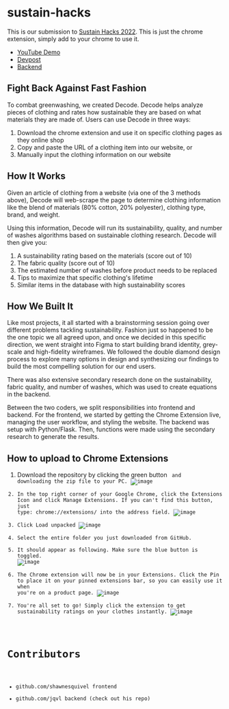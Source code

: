 # sustain-hacks
This is our submission to [Sustain Hacks 2022](https://organize.mlh.io/participants/events/8826-sustainhacks). This is just the chrome extension, simply add to your chrome to use it.

- [YouTube Demo](https://www.youtube.com/watch?v=ZcLToAFm-wI)
- [Devpost](https://devpost.com/software/decode-z8ecsg)
- [Backend](https://github.com/jsqvl/sustain-hacks-backend)

## Fight Back Against Fast Fashion

To combat greenwashing, we created Decode. Decode helps analyze pieces of clothing and rates how sustainable they are based on what materials they are made of. Users can use Decode in three ways:

1. Download the chrome extension and use it on specific clothing pages as they online shop
2. Copy and paste the URL of a clothing item into our website, or
3. Manually input the clothing information on our website


## How It Works
Given an article of clothing from a website (via one of the 3 methods above), Decode will web-scrape the page to determine clothing information like the blend of materials (80% cotton, 20% polyester), clothing type, brand, and weight.

Using this information, Decode will run its sustainability, quality, and number of washes algorithms based on sustainable clothing research. Decode will then give you:
1. A sustainability rating based on the materials (score out of 10)
2. The fabric quality (score out of 10)
3. The estimated number of washes before product needs to be replaced
4. Tips to maximize that specific clothing's lifetime
5. Similar items in the database with high sustainability scores

## How We Built It

Like most projects, it all started with a brainstorming session going over different problems tackling sustainability. Fashion just so happened to be the one topic we all agreed upon, and once we decided in this specific direction, we went straight into Figma to start building brand identity, grey-scale and high-fidelity wireframes. We followed the double diamond design process to explore many options in design and synthesizing our findings to build the most compelling solution for our end users.

There was also extensive secondary research done on the sustainability, fabric quality, and number of washes, which was used to create equations in the backend.

Between the two coders, we split responsibilities into frontend and backend. For the frontend, we started by getting the Chrome Extension live, managing the user workflow, and styling the website. The backend was setup with Python/Flask. Then, functions were made using the secondary research to generate the results.

## How to upload to Chrome Extensions
1. Download the repository by clicking the green button <Code> and downloading the zip file to your PC.
![image](https://user-images.githubusercontent.com/94336773/205824559-44b6eebb-7457-4c4b-a541-18170953f509.png)
2. In the top right corner of your Google Chrome, click the Extensions Icon and click Manage Extensions. If you can't find this button, just type: chrome://extensions/ into the address field.
![image](https://user-images.githubusercontent.com/94336773/205824846-9e4dd48f-7c4a-44ea-9e81-5745bfe58589.png)
3. Click Load unpacked 
![image](https://user-images.githubusercontent.com/94336773/205824981-d6968d6f-e3b2-4b2f-a29d-820cb1156fdd.png)
4. Select the entire folder you just downloaded from GitHub.
5. It should appear as following. Make sure the blue button is toggled.
![image](https://user-images.githubusercontent.com/94336773/205825028-7a9b144b-7a76-40f8-9cf5-4c4753ea2e8a.png)
6. The Chrome extension will now be in your Extensions. Click the Pin to place it on your pinned extensions bar, so you can easily use it when you're on a product page.
![image](https://user-images.githubusercontent.com/94336773/205825210-b9f1025c-5d47-4b21-9a91-bbacd4859da1.png)
7. You're all set to go! Simply click the extension to get sustainability ratings on your clothes instantly.
![image](https://user-images.githubusercontent.com/94336773/205825286-12b117b0-f76c-4165-b35d-8d506c5f5968.png)


# Contributors
- github.com/shawnesquivel frontend
- github.com/jqvl backend (check out his repo)

